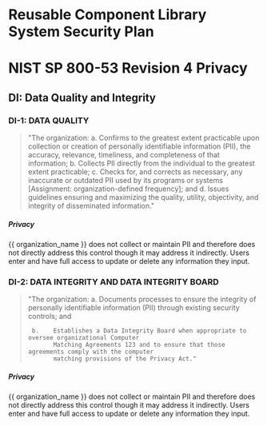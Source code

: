# Reusable Component Library System Security Plan

# NIST SP 800-53 Revision 4 Privacy

## DI: Data Quality and Integrity

### DI-1: DATA QUALITY

> "The organization:
>      a.    Confirms to the greatest extent practicable upon collection or creation
> of personally
>            identifiable information (PII), the accuracy, relevance, timeliness,
> and completeness of that
>            information;
>      b.    Collects PII directly from the individual to the greatest extent practicable;
>      c.    Checks for, and corrects as necessary, any inaccurate or outdated PII
> used by its programs or
>            systems [Assignment: organization-defined frequency]; and
>      d.    Issues guidelines ensuring and maximizing the quality, utility, objectivity,
> and integrity of
>            disseminated information."

##### Privacy

{{ organization_name }} does not collect or maintain PII and therefore does not directly address this
control though it may address it indirectly. Users enter and have full access to
update or delete any information they input.


### DI-2: DATA INTEGRITY AND DATA INTEGRITY BOARD

> "The organization:
>      a.    Documents processes to ensure the integrity of personally identifiable information (PII)
>            through existing security controls; and
> 
> 
>      b.    Establishes a Data Integrity Board when appropriate to oversee organizational Computer
>            Matching Agreements 123 and to ensure that those agreements comply with the computer
>            matching provisions of the Privacy Act."

##### Privacy

{{ organization_name }} does not collect or maintain PII and therefore does not directly address this
control though it may address it indirectly. Users enter and have full access to
update or delete any information they input.



